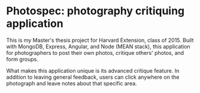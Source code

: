 # Photospec: photography critiquing application
This is my Master's thesis project for Harvard Extension, class of 2015. Built with MongoDB, Express, Angular, and Node (MEAN stack), this application for photographers to post their own photos, critique others' photos, and form groups. 

What makes this application unique is its advanced critique feature. In addition to leaving general feedback, users can click anywhere on the photograph and leave notes about that specific area. 
